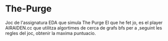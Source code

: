 # The-Purge
Joc de l'assignatura EDA que simula The Purge
El que he fet jo, es el player AIRAIDEN.cc que utilitza algortimes de cerca de grafs bfs per a ,seguint les regles del joc, obtenir la maxima puntuacio.
